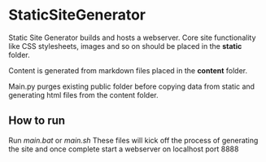 # StaticSiteGenerator
Static Site Generator builds and hosts a webserver. Core site functionality like CSS stylesheets, images and so on should be placed in the **static** folder.

Content is generated from markdown files placed in the **content** folder.

Main.py purges existing public folder before copying data from static and generating html files from the content folder.

## How to run
Run *main.bat* or *main.sh* These files will kick off the process of generating the site and once complete start a webserver on localhost port 8888